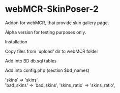 webMCR-SkinPoser-2
==================

Addon for webMCR, that provide skin gallery page.

Alpha version for testing purposes only. 

Installation

Copy files from 'upload' dir to webMCR folder

Add into BD db.sql tables

Add into config.php (section $bd_names)

  'skins' => 'skins',  
  'bad_skins' => 'bad_skins',
  'skins_ratio' => 'skins_ratio',